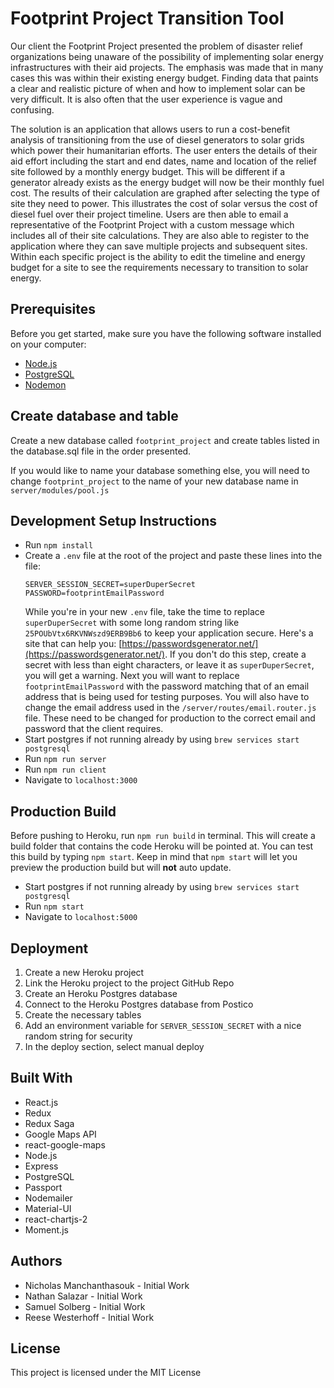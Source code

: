 # Footprint Project Transition Tool

Our client the Footprint Project presented the problem of disaster relief organizations being unaware of the possibility of implementing solar energy infrastructures with their aid projects. The emphasis was made that in many cases this was within their existing energy budget. Finding data that paints a clear and realistic picture of when and how to implement solar can be very difficult.  It is also often that the user experience is vague and confusing.

The solution is an application that allows users to run a cost-benefit analysis of transitioning from the use of diesel generators to solar grids which power their humanitarian efforts. The user enters the details of their aid effort including the start and end dates, name and location of the relief site followed by a monthly energy budget.  This will be different if a generator already exists as the energy budget will now be their monthly fuel cost. The results of their calculation are graphed after selecting the type of site they need to power.  This illustrates the cost of solar versus the cost of diesel fuel over their project timeline. Users are then able to email a representative of the Footprint Project with a custom message which includes all of their site calculations. They are also able to register to the application where they can save multiple projects and subsequent sites. Within each specific project is the ability to edit the timeline and energy budget for a site to see the requirements necessary to transition to solar energy.

## Prerequisites

Before you get started, make sure you have the following software installed on your computer:

- [Node.js](https://nodejs.org/en/)
- [PostgreSQL](https://www.postgresql.org/)
- [Nodemon](https://nodemon.io/)

## Create database and table

Create a new database called `footprint_project` and create tables listed in the database.sql file in the order presented.

If you would like to name your database something else, you will need to change `footprint_project` to the name of your new database name in `server/modules/pool.js`

## Development Setup Instructions

* Run `npm install`
* Create a `.env` file at the root of the project and paste these lines into the file:
    ```
    SERVER_SESSION_SECRET=superDuperSecret
    PASSWORD=footprintEmailPassword
    ```
    While you're in your new `.env` file, take the time to replace `superDuperSecret` with some long random string like `25POUbVtx6RKVNWszd9ERB9Bb6` to keep your application secure. Here's a site that can help you: [https://passwordsgenerator.net/](https://passwordsgenerator.net/). If you don't do this step, create a secret with less than eight characters, or leave it as `superDuperSecret`, you will get a warning.
    Next you will want to replace `footprintEmailPassword` with the password matching that of an email address that is being used for testing purposes. You will also have to change the email address used in the `/server/routes/email.router.js` file. These need to be changed for production to the correct email and password that the client requires.
* Start postgres if not running already by using `brew services start postgresql`
* Run `npm run server`
* Run `npm run client`
* Navigate to `localhost:3000`

## Production Build

Before pushing to Heroku, run `npm run build` in terminal. This will create a build folder that contains the code Heroku will be pointed at. You can test this build by typing `npm start`. Keep in mind that `npm start` will let you preview the production build but will **not** auto update.

* Start postgres if not running already by using `brew services start postgresql`
* Run `npm start`
* Navigate to `localhost:5000`

## Deployment

1. Create a new Heroku project
1. Link the Heroku project to the project GitHub Repo
1. Create an Heroku Postgres database
1. Connect to the Heroku Postgres database from Postico
1. Create the necessary tables
1. Add an environment variable for `SERVER_SESSION_SECRET` with a nice random string for security
1. In the deploy section, select manual deploy

## Built With

* React.js
* Redux
* Redux Saga
* Google Maps API
* react-google-maps
* Node.js
* Express
* PostgreSQL
* Passport
* Nodemailer
* Material-UI
* react-chartjs-2
* Moment.js

## Authors

* Nicholas Manchanthasouk - Initial Work
* Nathan Salazar - Initial Work
* Samuel Solberg - Initial Work
* Reese Westerhoff - Initial Work

## License
This project is licensed under the MIT License